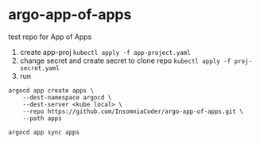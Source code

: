 # argo-app-of-apps
test repo for App of Apps

1. create app-proj `kubectl apply -f app-project.yaml`
2. change secret and create secret to clone repo `kubectl apply -f proj-secret.yaml`
3. run 

```
argocd app create apps \
    --dest-namespace argocd \
    --dest-server <kube local> \
    --repo https://github.com/InsomniaCoder/argo-app-of-apps.git \
    --path apps  
    
argocd app sync apps
```